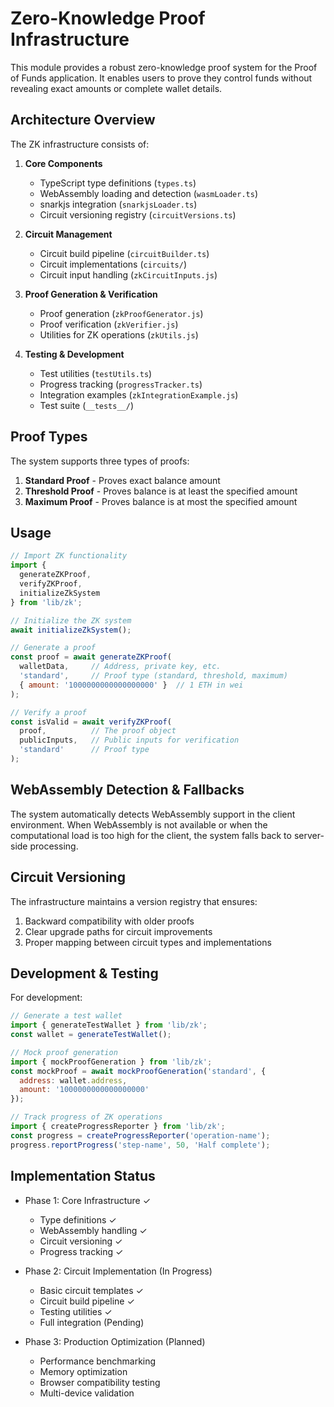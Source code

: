 # Zero-Knowledge Proof Infrastructure

This module provides a robust zero-knowledge proof system for the Proof of Funds application. It enables users to prove they control funds without revealing exact amounts or complete wallet details.

## Architecture Overview

The ZK infrastructure consists of:

1. **Core Components**
   - TypeScript type definitions (`types.ts`)
   - WebAssembly loading and detection (`wasmLoader.ts`)
   - snarkjs integration (`snarkjsLoader.ts`)
   - Circuit versioning registry (`circuitVersions.ts`)

2. **Circuit Management**
   - Circuit build pipeline (`circuitBuilder.ts`) 
   - Circuit implementations (`circuits/`)
   - Circuit input handling (`zkCircuitInputs.js`)

3. **Proof Generation & Verification**
   - Proof generation (`zkProofGenerator.js`)
   - Proof verification (`zkVerifier.js`)
   - Utilities for ZK operations (`zkUtils.js`)

4. **Testing & Development**
   - Test utilities (`testUtils.ts`)
   - Progress tracking (`progressTracker.ts`)
   - Integration examples (`zkIntegrationExample.js`)
   - Test suite (`__tests__/`)

## Proof Types

The system supports three types of proofs:

1. **Standard Proof** - Proves exact balance amount
2. **Threshold Proof** - Proves balance is at least the specified amount
3. **Maximum Proof** - Proves balance is at most the specified amount

## Usage

```javascript
// Import ZK functionality
import { 
  generateZKProof, 
  verifyZKProof, 
  initializeZkSystem
} from 'lib/zk';

// Initialize the ZK system
await initializeZkSystem();

// Generate a proof
const proof = await generateZKProof(
  walletData,     // Address, private key, etc.
  'standard',     // Proof type (standard, threshold, maximum)
  { amount: '1000000000000000000' }  // 1 ETH in wei
);

// Verify a proof
const isValid = await verifyZKProof(
  proof,          // The proof object
  publicInputs,   // Public inputs for verification
  'standard'      // Proof type
);
```

## WebAssembly Detection & Fallbacks

The system automatically detects WebAssembly support in the client environment. When WebAssembly is not available or when the computational load is too high for the client, the system falls back to server-side processing.

## Circuit Versioning

The infrastructure maintains a version registry that ensures:

1. Backward compatibility with older proofs
2. Clear upgrade paths for circuit improvements
3. Proper mapping between circuit types and implementations

## Development & Testing

For development:

```javascript
// Generate a test wallet
import { generateTestWallet } from 'lib/zk';
const wallet = generateTestWallet();

// Mock proof generation
import { mockProofGeneration } from 'lib/zk';
const mockProof = await mockProofGeneration('standard', {
  address: wallet.address,
  amount: '1000000000000000000'
});

// Track progress of ZK operations
import { createProgressReporter } from 'lib/zk';
const progress = createProgressReporter('operation-name');
progress.reportProgress('step-name', 50, 'Half complete');
```

## Implementation Status

- Phase 1: Core Infrastructure ✓
  - Type definitions ✓
  - WebAssembly handling ✓
  - Circuit versioning ✓
  - Progress tracking ✓

- Phase 2: Circuit Implementation (In Progress)
  - Basic circuit templates ✓
  - Circuit build pipeline ✓
  - Testing utilities ✓
  - Full integration (Pending)

- Phase 3: Production Optimization (Planned)
  - Performance benchmarking
  - Memory optimization
  - Browser compatibility testing
  - Multi-device validation